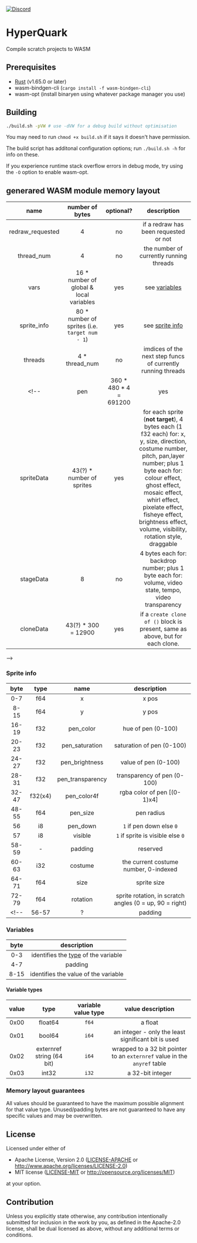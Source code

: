 [![Discord](https://img.shields.io/discord/1095993821076131950?label=chat&logo=discord)](https://discord.gg/w5C8fdb5EQ)

# HyperQuark
Compile scratch projects to WASM

## Prerequisites

- [Rust](https://rust-lang.org) (v1.65.0 or later)
- wasm-bindgen-cli (`cargo install -f wasm-bindgen-cli`)
- wasm-opt (install binaryen using whatever package manager you use)

## Building

```bash
./build.sh -pVW # use -dVW for a debug build without optimisation
```

You may need to run `chmod +x build.sh` if it says it doesn't have permission.

The build script has additonal configuration options; run `./build.sh -h` for info on these.

If you experience runtime stack overflow errors in debug mode, try using the `-O` option to enable wasm-opt.

## generared WASM module memory layout

|    name       |                           number of bytes                            | optional? | description                                                                                                                                                                                                                                                                                                        |
| :-----------: | :------------------------------------------------------------------: | :-------: | :----------------------------------------------------------------------------------------------------------------------------------------------------------------------------------------------------------------------------------------------------------------------------------------------------------------: |
| redraw_requested |                                 4                                  |    no     | if a redraw has been requested or not                                                                                                                                                                                                                                                                            |
| thread_num | 4 | no | the number of currently running threads |
| vars | 16 \* number of global & local variables | yes | see [variables](#variables) |
| sprite_info | 80 \* number of sprites (i.e. `target num - 1`) | yes | see [sprite info](#sprite-info)
| threads | 4 \* thread_num | no | imdices of the next step funcs of currently running threads |
<!--|    pen        |                       360 \* 480 \* 4 = 691200                       |    yes    | present if pen is used; the pen layer: 4 bytes for each rgba pixel, from left to right, top to bottom                                                                                                                                                                                                              |
| spriteData    |                      43(?) \* number of sprites                      |    yes    | for each sprite (**not target**), 4 bytes each (1 f32 each) for: x, y, size, direction, costume number, pitch, pan,layer number; plus 1 byte each for: colour effect, ghost effect, mosaic effect, whirl effect, pixelate effect, fisheye effect, brightness effect, volume, visibility, rotation style, draggable |
| stageData     |                                  8                                   |    no     | 4 bytes each for: backdrop number; plus 1 byte each for: volume, video state, tempo, video transparency                                                                                                                                                                                                            |
| cloneData     |                         43(?) \* 300 = 12900                         |    yes    | if a `create clone of ()` block is present, same as above, but for each clone.                                                                                                                                                                                                                                     |
-->
<!--| cloneVars     | 300 \* 12 \* max amount of local variables in any one sprite |    yes    | if clones can be present, local variables for those clones                                                                                                                                                                                                                                                         |
-->
### Sprite info

| byte | type | name | description |
| :--: | :--: | :--: | :---------: |
| 0-7  | f64  |  x   | x pos       |
| 8-15  | f64 |  y   | y pos       |
| 16-19 | f32 | pen_color | hue of pen (0-100) |
| 20-23 | f32 | pen_saturation | saturation of pen (0-100) |
| 24-27 | f32 | pen_brightness | value of pen (0-100) |
| 28-31 | f32 | pen_transparency | transparency of pen (0-100) |
| 32-47 | f32(x4) | pen_color4f | rgba color of pen [(0-1)x4] |
| 48-55 | f64 | pen_size | pen radius |
| 56 | i8 | pen_down | `1` if pen down else `0` |
| 57 | i8 | visible | `1` if sprite is visible else `0` |
| 58-59 | - | padding | reserved |
| 60-63 | i32 | costume | the current costume number, 0-indexed |
| 64-71 | f64 | size | sprite size |
| 72-79 | f64 | rotation | sprite rotation, in scratch angles (0 = up, 90 = right) |
<!--| 56-57 | ?   | padding | padding |--> 

### Variables

| byte | description                          |
| :--: | :-----------------------------------: |
| 0-3  | identifies the [type](#variable-types) of the variable  |
| 4-7 | padding
| 8-15 | identifies the value of the variable |

#### Variable types

| value |            type           | variable value type | value description                                                         |
| :---: | :-----------------------: | :-----------------: | :-----------------------------------------------------------------------: |
| 0x00  |           float64         |        `f64`        |                            a float                               |
| 0x01  |           bool64          |        `i64`        |   an integer - only the least significant bit is used   |
| 0x02  | externref string (64 bit) |        `i64`        | wrapped to a 32 bit pointer to an `externref` value in the `anyref` table |
| 0x03 | int32 | `i32` | a 32-bit integer |

### Memory layout guarantees

All values should be guaranteed to have the maximum possible alignment for that value type. Unused/padding bytes are not guaranteed to have any specific values and may be overwritten.

## License

Licensed under either of

 * Apache License, Version 2.0
   ([LICENSE-APACHE](LICENSE-APACHE) or http://www.apache.org/licenses/LICENSE-2.0)
 * MIT license
   ([LICENSE-MIT](LICENSE-MIT) or http://opensource.org/licenses/MIT)

at your option.

## Contribution

Unless you explicitly state otherwise, any contribution intentionally submitted
for inclusion in the work by you, as defined in the Apache-2.0 license, shall be
dual licensed as above, without any additional terms or conditions.
